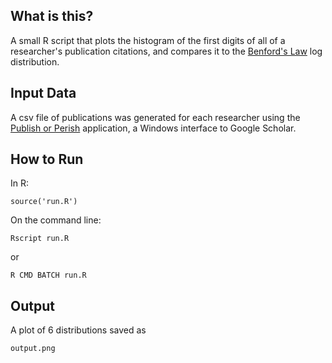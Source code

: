 ## What is this?

A small R script that plots the histogram of the first digits of all of a
researcher's publication citations, and compares it to the [Benford's
Law](http://en.wikipedia.org/wiki/Benford's_law) log distribution.


## Input Data

A csv file of publications was generated for each researcher using the [Publish
or Perish](http://www.harzing.com/pop.htm) application, a Windows interface to
Google Scholar.

## How to Run

In R:

    source('run.R')

On the command line:

    Rscript run.R

or

    R CMD BATCH run.R


## Output

A plot of 6 distributions saved as

    output.png
